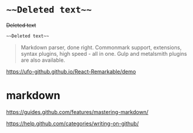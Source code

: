 # `~~Deleted text~~`

~~Deleted text~~

```md
~~Deleted text~~
``` 


> Markdown parser, done right. Commonmark support, extensions, syntax plugins, high speed - all in one. Gulp and metalsmith plugins are also available.  

[ https://ufo-github.github.io/React-Remarkable/demo ]( https://ufo-github.github.io/React-Remarkable/demo )


# markdown

https://guides.github.com/features/mastering-markdown/

https://help.github.com/categories/writing-on-github/










